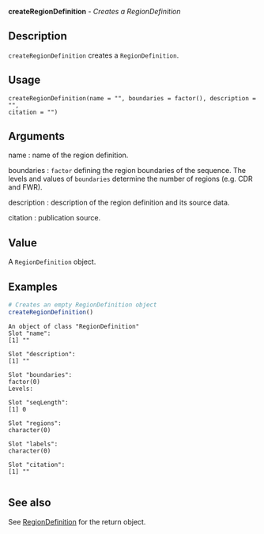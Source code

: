 





**createRegionDefinition** - *Creates a RegionDefinition*

Description
--------------------

`createRegionDefinition` creates a `RegionDefinition`.


Usage
--------------------
```
createRegionDefinition(name = "", boundaries = factor(), description = "",
citation = "")
```

Arguments
-------------------

name
:   name of the region definition.

boundaries
:   `factor` defining the region boundaries of the sequence.
The levels and values of `boundaries` determine the 
number of regions (e.g. CDR and FWR).

description
:   description of the region definition and its source data.

citation
:   publication source.




Value
-------------------

A `RegionDefinition` object.



Examples
-------------------

```R
# Creates an empty RegionDefinition object
createRegionDefinition()
```


```
An object of class "RegionDefinition"
Slot "name":
[1] ""

Slot "description":
[1] ""

Slot "boundaries":
factor(0)
Levels: 

Slot "seqLength":
[1] 0

Slot "regions":
character(0)

Slot "labels":
character(0)

Slot "citation":
[1] ""


```



See also
-------------------

See [RegionDefinition](RegionDefinition-class.md) for the return object.



